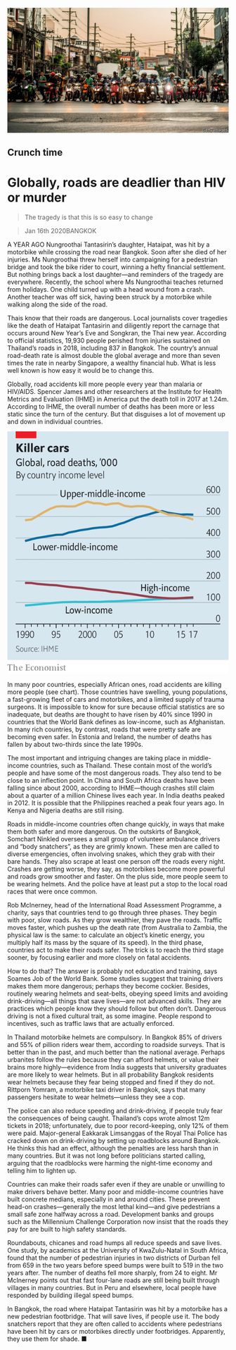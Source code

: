 ![](./images/20200118_IRP501.jpg)

## Crunch time

# Globally, roads are deadlier than HIV or murder

> The tragedy is that this is so easy to change

> Jan 16th 2020BANGKOK

A YEAR AGO Nungroothai Tantasirin’s daughter, Hataipat, was hit by a motorbike while crossing the road near Bangkok. Soon after she died of her injuries. Ms Nungroothai threw herself into campaigning for a pedestrian bridge and took the bike rider to court, winning a hefty financial settlement. But nothing brings back a lost daughter—and reminders of the tragedy are everywhere. Recently, the school where Ms Nungroothai teaches returned from holidays. One child turned up with a head wound from a crash. Another teacher was off sick, having been struck by a motorbike while walking along the side of the road.

Thais know that their roads are dangerous. Local journalists cover tragedies like the death of Hataipat Tantasirin and diligently report the carnage that occurs around New Year’s Eve and Songkran, the Thai new year. According to official statistics, 19,930 people perished from injuries sustained on Thailand’s roads in 2018, including 837 in Bangkok. The country’s annual road-death rate is almost double the global average and more than seven times the rate in nearby Singapore, a wealthy financial hub. What is less well known is how easy it would be to change this.

Globally, road accidents kill more people every year than malaria or HIV/AIDS. Spencer James and other researchers at the Institute for Health Metrics and Evaluation (IHME) in America put the death toll in 2017 at 1.24m. According to IHME, the overall number of deaths has been more or less static since the turn of the century. But that disguises a lot of movement up and down in individual countries.

![](./images/20200118_IRC073_0.png)

In many poor countries, especially African ones, road accidents are killing more people (see chart). Those countries have swelling, young populations, a fast-growing fleet of cars and motorbikes, and a limited supply of trauma surgeons. It is impossible to know for sure because official statistics are so inadequate, but deaths are thought to have risen by 40% since 1990 in countries that the World Bank defines as low-income, such as Afghanistan. In many rich countries, by contrast, roads that were pretty safe are becoming even safer. In Estonia and Ireland, the number of deaths has fallen by about two-thirds since the late 1990s.

The most important and intriguing changes are taking place in middle-income countries, such as Thailand. These contain most of the world’s people and have some of the most dangerous roads. They also tend to be close to an inflection point. In China and South Africa deaths have been falling since about 2000, according to IHME—though crashes still claim about a quarter of a million Chinese lives each year. In India deaths peaked in 2012. It is possible that the Philippines reached a peak four years ago. In Kenya and Nigeria deaths are still rising.

Roads in middle-income countries often change quickly, in ways that make them both safer and more dangerous. On the outskirts of Bangkok, Somchart Ninkled oversees a small group of volunteer ambulance drivers and “body snatchers”, as they are grimly known. These men are called to diverse emergencies, often involving snakes, which they grab with their bare hands. They also scrape at least one person off the roads every night. Crashes are getting worse, they say, as motorbikes become more powerful and roads grow smoother and faster. On the plus side, more people seem to be wearing helmets. And the police have at least put a stop to the local road races that were once common.

Rob McInerney, head of the International Road Assessment Programme, a charity, says that countries tend to go through three phases. They begin with poor, slow roads. As they grow wealthier, they pave the roads. Traffic moves faster, which pushes up the death rate (from Australia to Zambia, the physical law is the same: to calculate an object’s kinetic energy, you multiply half its mass by the square of its speed). In the third phase, countries act to make their roads safer. The trick is to reach the third stage sooner, by focusing earlier and more closely on fatal accidents.

How to do that? The answer is probably not education and training, says Soames Job of the World Bank. Some studies suggest that training drivers makes them more dangerous; perhaps they become cockier. Besides, routinely wearing helmets and seat-belts, obeying speed limits and avoiding drink-driving—all things that save lives—are not advanced skills. They are practices which people know they should follow but often don’t. Dangerous driving is not a fixed cultural trait, as some imagine. People respond to incentives, such as traffic laws that are actually enforced.

In Thailand motorbike helmets are compulsory. In Bangkok 85% of drivers and 55% of pillion riders wear them, according to roadside surveys. That is better than in the past, and much better than the national average. Perhaps urbanites follow the rules because they can afford helmets, or value their brains more highly—evidence from India suggests that university graduates are more likely to wear helmets. But in all probability Bangkok residents wear helmets because they fear being stopped and fined if they do not. Rittporn Yomram, a motorbike taxi driver in Bangkok, says that many passengers hesitate to wear helmets—unless they see a cop.

The police can also reduce speeding and drink-driving, if people truly fear the consequences of being caught. Thailand’s cops wrote almost 12m tickets in 2018; unfortunately, due to poor record-keeping, only 12% of them were paid. Major-general Eakkarak Limsanggas of the Royal Thai Police has cracked down on drink-driving by setting up roadblocks around Bangkok. He thinks this had an effect, although the penalties are less harsh than in many countries. But it was not long before politicians started calling, arguing that the roadblocks were harming the night-time economy and telling him to lighten up.

Countries can make their roads safer even if they are unable or unwilling to make drivers behave better. Many poor and middle-income countries have built concrete medians, especially in and around cities. These prevent head-on crashes—generally the most lethal kind—and give pedestrians a small safe zone halfway across a road. Development banks and groups such as the Millennium Challenge Corporation now insist that the roads they pay for are built to high safety standards.

Roundabouts, chicanes and road humps all reduce speeds and save lives. One study, by academics at the University of KwaZulu-Natal in South Africa, found that the number of pedestrian injuries in two districts of Durban fell from 659 in the two years before speed bumps were built to 519 in the two years after. The number of deaths fell more sharply, from 24 to eight. Mr McInerney points out that fast four-lane roads are still being built through villages in many countries. But in Peru and elsewhere, local people have responded by building illegal speed bumps.

In Bangkok, the road where Hataipat Tantasirin was hit by a motorbike has a new pedestrian footbridge. That will save lives, if people use it. The body snatchers report that they are often called to accidents where pedestrians have been hit by cars or motorbikes directly under footbridges. Apparently, they use them for shade. ■